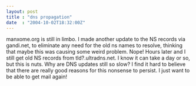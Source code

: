 ```yaml
---
layout: post
title : "dns propagation"
date  : "2004-10-02T18:32:00Z"
---
```

manxome.org is still in limbo.  I made another update to the NS records via gandi.net, to eliminate any need for the old ns names to resolve, thinking that maybe this was causing some weird problem.  Nope!  Hours later and I still get old NS records from tld?.ultradns.net.  I know it can take a day or so, but this is nuts.  Why are DNS updates still so slow?  I find it hard to believe that there are really good reasons for this nonsense to persist.  I just want to be able to get mail again!

